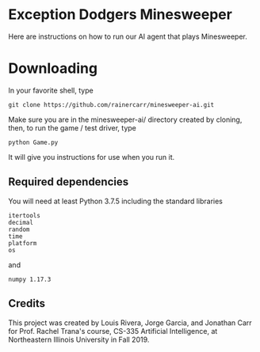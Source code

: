 # Exception Dodgers Minesweeper

Here are instructions on how to run our AI agent that plays Minesweeper.

# Downloading
In your favorite shell, type

    git clone https://github.com/rainercarr/minesweeper-ai.git

Make sure you are in the minesweeper-ai/ directory created by cloning, then, to run the game / test driver, type

    python Game.py

It will give you instructions for use when you run it.

## Required dependencies

You will need at least Python 3.7.5 including the standard libraries

    itertools
    decimal
    random
    time
    platform
    os


and

    numpy 1.17.3
  
  ## Credits
  This project was created by Louis Rivera, Jorge Garcia, and Jonathan Carr for Prof. Rachel Trana's course, CS-335 Artificial Intelligence, at Northeastern Illinois University in Fall 2019.